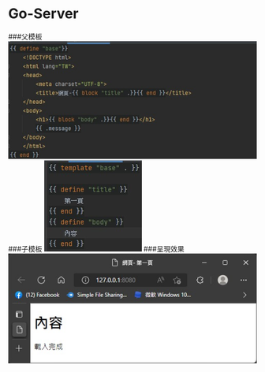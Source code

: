 # Go-Server

###父模板
![ale base](githubImages/base.jpg)
###子模板
![ale index](githubImages/index.jpg)
###呈現效果
![ale demo](githubImages/demo.jpg)